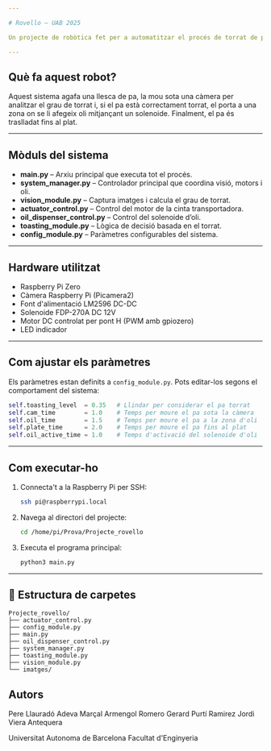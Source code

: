 ```yaml
---

# Rovello – UAB 2025

Un projecte de robòtica fet per a automatitzar el procés de torrat de pa amb visió per computador, control de motors i dispensació d’oli.

---
```


## Què fa aquest robot?

Aquest sistema agafa una llesca de pa, la mou sota una càmera per analitzar el grau de torrat i, si el pa està correctament torrat, el porta a una zona on se li afegeix oli mitjançant un solenoide. Finalment, el pa és traslladat fins al plat.

---

## Mòduls del sistema

* **main.py** – Arxiu principal que executa tot el procés.
* **system\_manager.py** – Controlador principal que coordina visió, motors i oli.
* **vision\_module.py** – Captura imatges i calcula el grau de torrat.
* **actuator\_control.py** – Control del motor de la cinta transportadora.
* **oil\_dispenser\_control.py** – Control del solenoide d’oli.
* **toasting\_module.py** – Lògica de decisió basada en el torrat.
* **config\_module.py** – Paràmetres configurables del sistema.

---

## Hardware utilitzat

* Raspberry Pi Zero
* Càmera Raspberry Pi (Picamera2)
* Font d'alimentació LM2596 DC-DC
* Solenoide FDP-270A DC 12V
* Motor DC controlat per pont H (PWM amb gpiozero)
* LED indicador

---

## Com ajustar els paràmetres

Els paràmetres estan definits a `config_module.py`. Pots editar-los segons el comportament del sistema:

```python
self.toasting_level  = 0.35   # Llindar per considerar el pa torrat
self.cam_time        = 1.0    # Temps per moure el pa sota la càmera
self.oil_time        = 1.5    # Temps per moure el pa a la zona d'oli
self.plate_time      = 2.0    # Temps per moure el pa fins al plat
self.oil_active_time = 1.0    # Temps d'activació del solenoide d'oli
```

---

## Com executar-ho

1. Connecta't a la Raspberry Pi per SSH:

   ```bash
   ssh pi@raspberrypi.local
   ```

2. Navega al directori del projecte:

   ```bash
   cd /home/pi/Prova/Projecte_rovello
   ```

3. Executa el programa principal:

   ```bash
   python3 main.py
   ```

---

## 📂 Estructura de carpetes

```
Projecte_rovello/
├── actuator_control.py
├── config_module.py
├── main.py
├── oil_dispenser_control.py
├── system_manager.py
├── toasting_module.py
├── vision_module.py
└── imatges/
```


## Autors

Pere Llauradó Adeva
Marçal Armengol Romero
Gerard Purtí Ramirez
Jordi Viera Antequera

Universitat Autonoma de Barcelona Facultat d'Enginyeria
